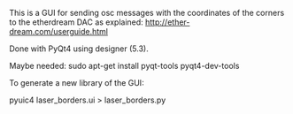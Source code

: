 This is a GUI for sending osc messages with the coordinates of the corners to the
etherdream DAC as explained: http://ether-dream.com/userguide.html

Done with PyQt4 using designer (5.3).

Maybe needed:
sudo apt-get install pyqt-tools pyqt4-dev-tools

To generate a new library of the GUI:

pyuic4 laser_borders.ui > laser_borders.py


